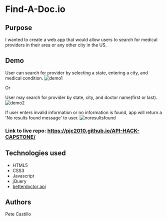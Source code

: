 # Find-A-Doc.io


## Purpose
I wanted to create a web app that would allow users to search for medical providers in their area or any other city in the US.

## Demo

User can search for provider by selecting a state, entering a city, and medical condition. 
![demo1](demo1statecityconditionsearch.gif)

Or

User may search for provider by state, city, and doctor name(first or last).
![demo2](demostatecitynamesearch.gif)

If user enters invalid information or no information is found, app will return a 'No results found message' to user.
![noresultsfound](noresultsfound.gif)

### Link to live repo: https://pjc2010.github.io/API-HACK-CAPSTONE/


## Technologies used 
<ul>
  <li>HTML5</li>
  <li>CSS3</li>
  <li>Javascript</li>
  <li>jQuery</li>
  <li><a href="https://developer.betterdoctor.com/">betterdoctor api</a></li>
</ul>

## Authors
Pete Castillo
